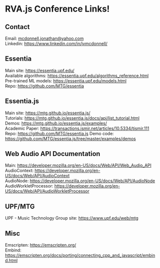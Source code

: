 # RVA.js Conference Links!

## Contact
Email: mcdonnell.jonathan@yahoo.com  
Linkedin: https://www.linkedin.com/in/jvmcdonnell/  

## Essentia
Main site: https://essentia.upf.edu/  
Available algorithms: https://essentia.upf.edu/algorithms_reference.html  
Pre-trained ML models: https://essentia.upf.edu/models.html  
Repo: https://github.com/MTG/essentia  

## Essentia.js
Main site: https://mtg.github.io/essentia.js/  
Tutorials: https://mtg.github.io/essentia.js/docs/api/list_tutorial.html  
Demos: https://mtg.github.io/essentia.js/examples/  
Academic Paper: https://transactions.ismir.net/articles/10.5334/tismir.111  
Repo: https://github.com/MTG/essentia.js
Demo code: https://github.com/MTG/essentia.js/tree/master/examples/demos

## Web Audio API Documentation
Main: https://developer.mozilla.org/en-US/docs/Web/API/Web_Audio_API  
AudioContext: https://developer.mozilla.org/en-US/docs/Web/API/AudioContext  
AudioNode: https://developer.mozilla.org/en-US/docs/Web/API/AudioNode  
AudioWorkletProcessor: https://developer.mozilla.org/en-US/docs/Web/API/AudioWorkletProcessor  

## UPF/MTG
UPF - Music Technology Group site: https://www.upf.edu/web/mtg  

## Misc
Emscripten: https://emscripten.org/  
Embind: https://emscripten.org/docs/porting/connecting_cpp_and_javascript/embind.html  
